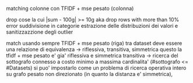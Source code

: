 
matching colonne con TFIDF + mse pesato (colonna)

drop cose la cui |sum - 100g| >= 10g aka drop rows with more than 10% error
suddivisione in categorie
estrazione delle distribuzioni dei valori e sanitizzazzione degli outlier

match usando sempre TFIDF + mse pesato (riga) tra dataset deve essere una relazione di equivalenza -> riflessiva, transitiva, simmetrica
questo la tfidf + mse pesato e' gia' riflessiva e simmetrica
transitiva  -> ricerca del sottografo connesso a costo minimo a massima cardinalita' (#sottografo <= #Datasets)
si puo' impostarlo come un problema di ricerca operativa intero su grafo pesato non direzionato (in quanto la distanza e' simmetrica),


